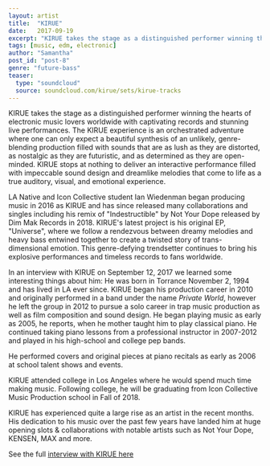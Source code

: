 ```yaml
---
layout: artist
title:  "KIRUE"
date:   2017-09-19
excerpt: "KIRUE takes the stage as a distinguished performer winning the hearts of electronic music lovers worldwide with captivating records and stunning live performances."
tags: [music, edm, electronic]
author: "Samantha"
post_id: "post-8"
genre: "future-bass"
teaser:
  type: "soundcloud"
  source: soundcloud.com/kirue/sets/kirue-tracks
---
```

KIRUE takes the stage as a distinguished performer winning the hearts of electronic music lovers worldwide with captivating records and stunning live performances. The KIRUE experience is an orchestrated adventure where one can only expect a beautiful synthesis of an unlikely, genre-blending production filled with sounds that are as lush as they are distorted, as nostalgic as they are futuristic, and as determined as they are open-minded. KIRUE stops at nothing to deliver an interactive performance filled with impeccable sound design and dreamlike melodies that come to life as a true auditory, visual, and emotional experience.

LA Native and Icon Collective student Ian Wiedenman began producing music in 2016 as KIRUE and has since released many collaborations and singles including his remix of "Indestructible" by Not Your Dope released by Dim Mak Records in 2018. KIRUE's latest project is his original EP, "Universe", where we follow a rendezvous between dreamy melodies and heavy bass entwined together to create a twisted story of trans-dimensional emotion. This genre-defying trendsetter continues to bring his explosive performances and timeless records to fans worldwide.

In an interview with KIRUE on September 12, 2017 we learned some interesting things about him:
He was born in Torrance November 2, 1994 and has lived in LA ever since. KIRUE began his production career in 2010 and originally performed in a band under the name _Private World_, however he left the group in 2012 to pursue a solo career in trap music production as well as film composition and sound design. He began playing music as early as 2005, he reports, when he mother taught him to play classical piano. He continued taking piano lessons from a professional instructor in 2007-2012 and played in his high-school and college pep bands.

He performed covers and original pieces at piano recitals as early as 2006 at school talent shows and events.

KIRUE attended college in Los Angeles where he would spend much time making music. Following college, he will be graduating from Icon Collective Music Production school in Fall of 2018.

KIRUE has experienced quite a large rise as an artist in the recent months. His dedication to his music over the past few years have landed him at huge opening slots & collaborations with notable artists such as Not Your Dope, KENSEN, MAX and more.

See the full [interview with KIRUE here](https://music.soundgrail.com/blog/kirue-interview/)
